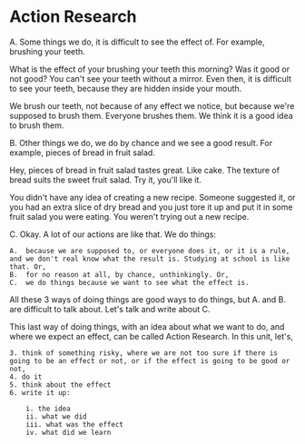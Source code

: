 # Action Research

A.  Some things we do, it is difficult to see the effect of. For example, brushing your teeth.

What is the effect of your brushing your teeth this morning? Was it good or not good? You can't see your teeth without a mirror. Even then, it is difficult to see your teeth, because they are hidden inside your mouth.

We brush our teeth, not because of any effect we notice, but because we're supposed to brush them. Everyone brushes them. We think it is a good idea to brush them.

B.  Other things we do, we do by chance and we see a good result. For example, pieces of bread in fruit salad.

Hey, pieces of bread in fruit salad tastes great. Like cake. The texture of bread suits the sweet fruit salad. Try it, you'll like it.

You didn't have any idea of creating a new recipe. Someone suggested it, or you had an extra slice of dry bread and you just tore it up and put it in some fruit salad you were eating. You weren't trying out a new recipe.

C. Okay. A lot of our actions are like that. We do things:

	A.  because we are supposed to, or everyone does it, or it is a rule, and we don't real know what the result is. Studying at school is like that. Or,
	B.  for no reason at all, by chance, unthinkingly. Or,
	C.  we do things because we want to see what the effect is.

All these 3 ways of doing things are good ways to do things, but A. and B. are difficult to talk about. Let's talk and write about C.

This last way of doing things, with an idea about what we want to do, and where we expect an effect, can be called Action Research. In this unit, let's,

	3. think of something risky, where we are not too sure if there is going to be an effect or not, or if the effect is going to be good or not, 
	4. do it
	5. think about the effect
	6. write it up:
		
		i. the idea
		ii. what we did
		iii. what was the effect
		iv. what did we learn
